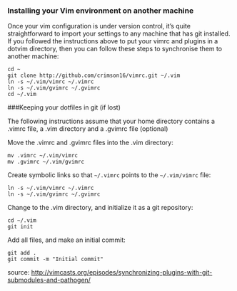 
### Installing your Vim environment on another machine

Once your vim configuration is under version control, it’s quite straightforward to import your settings to any machine that has git installed. If you followed the instructions above to put your vimrc and plugins in a dotvim directory, then you can follow these steps to synchronise them to another machine:
```
cd ~
git clone http://github.com/crimson16/vimrc.git ~/.vim
ln -s ~/.vim/vimrc ~/.vimrc
ln -s ~/.vim/gvimrc ~/.gvimrc
cd ~/.vim
```


###Keeping your dotfiles in git (if lost)

The following instructions assume that your home directory contains a .vimrc file, a .vim directory and a .gvimrc file (optional)

Move the .vimrc and .gvimrc files into the .vim directory:
```
mv .vimrc ~/.vim/vimrc
mv .gvimrc ~/.vim/gvimrc
```
Create symbolic links so that `~/.vimrc` points to the `~/.vim/vimrc` file:
```
ln -s ~/.vim/vimrc ~/.vimrc
ln -s ~/.vim/gvimrc ~/.gvimrc
```

Change to the .vim directory, and initialize it as a git repository:
```
cd ~/.vim
git init
```
Add all files, and make an initial commit:
```
git add .
git commit -m "Initial commit"
```

source: http://vimcasts.org/episodes/synchronizing-plugins-with-git-submodules-and-pathogen/
